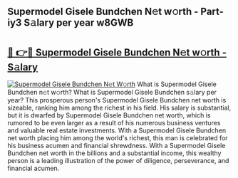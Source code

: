 ## Supermodel Gisele Bundchen N𝚎t w𝚘rth - Part-iy3 S𝚊lary per year w8GWB

# <h2><a href="http://gc1z46p.nevu.top/?p=Supermodel+Gisele+Bundchen">🔗 👉🔴 Supermodel Gisele Bundchen N𝚎t w𝚘rth - S𝚊lary</a></h2>

[![Supermodel Gisele Bundchen N𝚎t W𝚘rth](https://i.imgur.com/Oavwk0R.jpeg)](http://gc1z46p.nevu.top/?p=Supermodel+Gisele+Bundchen)
What is Supermodel Gisele Bundchen n𝚎t w𝚘rth? What is Supermodel Gisele Bundchen s𝚊lary per year?
This prosperous person's Supermodel Gisele Bundchen net worth is sizeable, ranking him among the richest in his field. His salary is substantial, but it is dwarfed by Supermodel Gisele Bundchen net worth, which is rumored to be even larger as a result of his numerous business ventures and valuable real estate investments. With a Supermodel Gisele Bundchen net worth placing him among the world's richest, this man is celebrated for his business acumen and financial shrewdness. With a Supermodel Gisele Bundchen net worth in the billions and a substantial income, this wealthy person is a leading illustration of the power of diligence, perseverance, and financial acumen.
